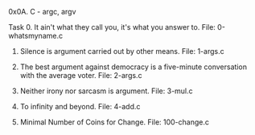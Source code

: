 0x0A. C - argc, argv

Task
0. It ain't what they call you, it's what you answer to.
File: 0-whatsmyname.c

1. Silence is argument carried out by other means.
File: 1-args.c

2. The best argument against democracy is a five-minute conversation with the average voter.
File: 2-args.c

3. Neither irony nor sarcasm is argument.
File: 3-mul.c

4. To infinity and beyond.
File: 4-add.c

5. Minimal Number of Coins for Change.
File: 100-change.c
